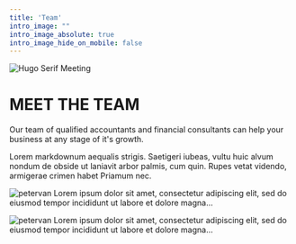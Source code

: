 ```yaml
---
title: 'Team'
intro_image: ""
intro_image_absolute: true
intro_image_hide_on_mobile: false
---
```



![Hugo Serif Meeting](/images/meeting.jpg)

# MEET THE TEAM

Our team of qualified accountants and financial consultants can help your business at any stage of it's growth.



Lorem markdownum aequalis strigis. Saetigeri iubeas, vultu huic alvum nondum de obside ut laniavit arbor palmis, cum quin. Rupes vetat videndo, armigerae crimen habet Priamum nec.


![petervan](/images/petervan.jpg)
Lorem ipsum dolor sit amet, consectetur adipiscing elit, sed do eiusmod tempor incididunt ut labore et dolore magna…

![petervan](/images/sagekirk.jpg)
Lorem ipsum dolor sit amet, consectetur adipiscing elit, sed do eiusmod tempor incididunt ut labore et dolore magna…